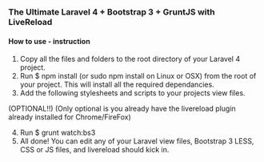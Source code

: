 ### The Ultimate Laravel 4 + Bootstrap 3 + GruntJS with LiveReload

#### How to use - instruction
1. Copy all the files and folders to the root directory of your Laravel 4 project.
2. Run $ npm install (or sudo npm install on Linux or OSX) from the root of your project. This will install all the required dependancies.
3. Add the following stylesheets and scripts to your projects view files.

<link rel="stylesheet" href="assets/css/bootstrap.min.css">
<link rel="stylesheet" href="assets/css/jquery-ui.min.css">
<script src="assets/js/jquery-1.9.1.min.js"></script>
<script src="assets/js/bootstrap.min.js"></script>
<script src="assets/js/jquery-ui-1.10.3.min.js"></script> (OPTIONAL!!)
<script src="http://localhost:35729/livereload.js"></script> (Only optional is you already have the livereload plugin already installed for Chrome/FireFox)

4. Run $ grunt watch:bs3
5. All done! You can edit any of your Laravel view files, Bootstrap 3 LESS, CSS or JS files, and livereload should kick in.

